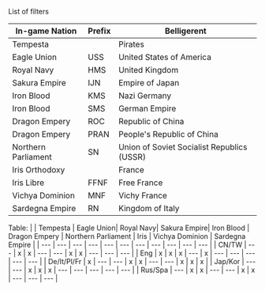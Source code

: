 List of filters

| In-game Nation | Prefix | Belligerent |
| --- | --- | --- |
| Tempesta | | Pirates |
| Eagle Union | USS | United States of America |
| Royal Navy | HMS |United Kingdom |
| Sakura Empire | IJN | Empire of Japan |
| Iron Blood | KMS | Nazi Germany |
| Iron Blood | SMS | German Empire |
| Dragon Empery | ROC | Republic of China |
| Dragon Empery | PRAN | People's Republic of China |
| Northern Parliament | SN | Union of Soviet Socialist Republics (USSR) |
| Iris Orthodoxy | | France |
| Iris Libre | FFNF | Free France |
| Vichya Dominion | MNF | Vichy France |
| Sardegna Empire | RN | Kingdom of Italy |

Table:
| | Tempesta | Eagle Union| Royal Navy| Sakura Empire| Iron Blood	| Dragon Empery | Northern Parliament | Iris | Vichya Dominion | Sardegna Empire |
| --- | --- | --- | --- | --- | --- | --- | --- | --- | --- | --- |
| CN/TW | --- | x | x | --- | --- | x | x | --- | --- | --- |
| Eng | x | x | x | --- | x | --- | --- | --- | --- | --- |
| De/It/Pl/Fr | x | --- | --- | x | x | --- | --- | x | x | x |
| Jap/Kor | --- | --- | x | x | x | --- | --- | --- | --- | --- |
| Rus/Spa | --- | x | x | --- | --- | x | x | --- | --- | --- |